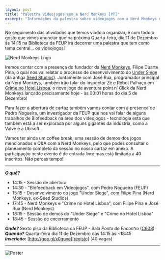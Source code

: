 ```yaml
---
layout: post
title: "Palestra Videojogos com a Nerd Monkeys [PT]"
excerpt: "Informações da palestra sobre videojogos com a Nerd Monkeys no próximo dia 11 de Dezembro"
---
```


No seguimento das atividades que temos vindo a organizar, é com todo o gosto que vimos anunciar que na próxima Quarta-feira, dia 11 de Dezembro às 14:15 na Biblioteca da FEUP irá decorrer uma palestra que tem como tema central... os videojogos!

![Nerd Monkeys Logo][logo_nerd_monkeys]

Iremos contar com a presença do fundador da [Nerd Monkeys][nerd_monkeys], Filipe Duarte Pina, o qual nos vai relatar o processo de desenvolvimento do [Under Siege][under_siege] (da antiga [Seed Studios][seed_studios]). Juntamente com José Rua, programador principal da Nerd Monkeys, também irão falar do Inspector Zé e Robot Palhaço em [Crime no Hotel Lisboa][murder_in_the_hotel_lisbon], o novo jogo de aventura point n’ Click da Nerd Monkeys lançado precisamente hoje - às 00:01 horas do dia 5 de Dezembro!

Para fazer a abertura de cartaz também vamos contar com a presença de Pedro Nogueira, um investigador da FEUP que nos vai falar de alguns trabalhos de Biofeedback na área dos videojogos - tecnologia esta que também está a ser explorada por alguns gigantes da indústria, como a Valve e a Ubisoft. 

Vamos ter ainda um coffee break, uma sessão de demos dos jogos mencionados e Q&A com a Nerd Monkeys, pelo que podes consultar o planeamento completo da sessão no nosso cartaz em anexo. A participação neste evento é de entrada livre mas está limitada a 40 inscritos. Não percas tempo!

---

***O quê?***

- 14:15 - Sessão de abertura
- 14:30 - "Biofeedback em Videojogos", com Pedro Nogueira (FEUP)
- 15:15 - Desenvolvimento do jogo "Under Siege", com Filipe Pina (Nerd Monkeys, ex-Seed Studios)
- 17:45 - Nerd Monkeys e "Crime no Hotel Lisboa", com Filipe Pina e José Rua (Nerd Monkeys)
- 18:15 - Sessão de demos do "Under Siege" e "Crime no Hotel Lisboa"
- 18:45 - Sessão de encerramento

***Onde?*** Sexto piso da Biblioteca da FEUP - Sala *Ponto de Encontro* ([C603])  
***Quando?*** Quarta-feira dia 11 de Dezembro das 14:15 às ~18:45  
***Inscrição:*** [http://goo.gl/x0guve][registo] (40 vagas)

---

![Poster][poster]

  [nerd_monkeys]: http://www.nerdmonkeys.pt/ "Nerd Monkeys"
  [logo_nerd_monkeys]: http://www.nerdmonkeys.pt/uploads/1/8/9/2/18928977/1372868749.png "Nerd Monkeys logo"
  [registo]: http://goo.gl/x0guve "Registo Palestra"
  [murder_in_the_hotel_lisbon]: http://caseandbot.com/ "Detective Case and Clown Bot in: Murder in the Hotel Lisbon"
  [under_siege]: http://www.undersiegegame.com/
  [seed_studios]: http://www.seed-studios.com/
  [C603]: https://sigarra.up.pt/feup/pt/instal_geral.espaco_view?pv_id=73582 "Sala C603"
  [poster]: http://i.imgur.com/IKpcDzl.jpg?1
